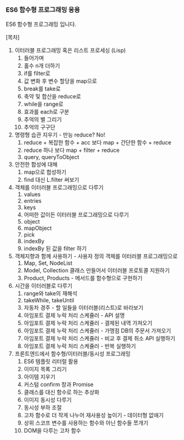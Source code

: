 ### ES6 함수형 프로그래밍 응용

ES6 함수형 프로그래밍 입니다.

[목차]

1. 이터러블 프로그래밍 혹은 리스트 프로세싱 (Lisp)
   1. 들어가며
   2. 홀수 n개 더하기
   3. if를 filter로
   4. 값 변화 후 변수 할당을 map으로
   5. break를 take로
   6. 축약 및 합산을 reduce로
   7. while을 range로
   8. 효과를 each로 구분
   9. 추억의 별 그리기
   10. 추억의 구구단
2. 명령형 습관 지우기 - 만능 reduce? No!
   1. reduce + 복잡한 함수 + acc 보다 map + 간단한 함수 + reduce
   2. reduce 하나 보다 map + filter + reduce
   3. query, queryToObject
3. 안전한 합성에 대해
   1. map으로 합성하기
   2. find 대신 L.filter 써보기
4. 객체를 이터러블 프로그래밍으로 다루기
   1. values
   2. entries
   3. keys
   4. 어떠한 값이든 이터러블 프로그래밍으로 다루기
   5. object
   6. mapObject
   7. pick
   8. indexBy
   9. indexBy 된 값을 filter 하기
5. 객체지향과 함께 사용하기 - 사용자 정의 객체를 이터러블 프로그래밍으로
   1. Map, Set, NodeList
   2. Model, Collection 클래스 만들어서 이터러블 프로토콜 지원하기
   3. Product, Products - 메서드를 함수형으로 구현하기
6. 시간을 이터러블로 다루기
   1. range와 take의 재해석
   2. takeWhile, takeUntil
   3. 자동차 경주 - 할 일들을 이터러블(리스트)로 바라보기
   4. 아임포트 결제 누락 처리 스케쥴러 - API 설명
   5. 아임포트 결제 누락 처리 스케쥴러 - 결제된 내역 가져오기
   6. 아임포트 결제 누락 처리 스케쥴러 - 가맹점 DB의 주문서 가져오기
   7. 아임포트 결제 누락 처리 스케쥴러 - 비교 후 결제 취소 API 실행하기
   8. 아임포트 결제 누락 처리 스케쥴러 - 반복 실행하기
7. 프론트엔드에서 함수형/이터러블/동시성 프로그래밍
   1. ES6 템플릿 리터럴 활용
   2. 이미지 목록 그리기
   3. 아이템 지우기
   4. 커스텀 confirm 창과 Promise
   5. 클래스를 대신 함수로 하는 추상화
   6. 이미지 동시성 다루기
   7. 동시성 부하 조절
   8. 고차 함수로 더 작게 나누어 재사용성 높이기 - 데이터형 없애기
   9. 상위 스코프 변수를 사용하는 함수와 아닌 함수들 쪼개기
   10. DOM을 다루는 고차 함수
